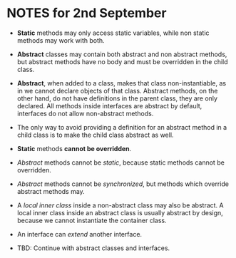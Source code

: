 # NOTES for 2nd September

* __Static__ methods may only access static variables, while non static methods may work with both.

* __Abstract__ classes may contain both abstract and non abstract methods, but abstract methods have no body and must be overridden in the child class.

* __Abstract__, when added to a class, makes that class non-instantiable, as in we cannot declare objects of that class. Abstract methods, on the other hand, do not have definitions in the parent class, they are only declared. All methods inside interfaces are abstract by default, interfaces do not allow non-abstract methods.

* The only way to avoid providing a definition for an abstract method in a child class is to make the child class abstract as well.

* __Static__ methods __cannot be overridden__.

* _Abstract_ methods cannot be _static_, because static methods cannot be overridden.

* _Abstract_ methods cannot be _synchronized_, but methods which override abstract methods may.

* A _local inner class_ inside a non-abstract class may also be abstract. A local inner class inside an abstract class is usually abstract by design, because we cannot instantiate the container class.

* An interface can _extend_ another interface.

* TBD: Continue with abstract classes and interfaces.